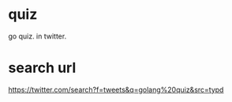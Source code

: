 # quiz
go quiz. in twitter. 

# search url

https://twitter.com/search?f=tweets&q=golang%20quiz&src=typd